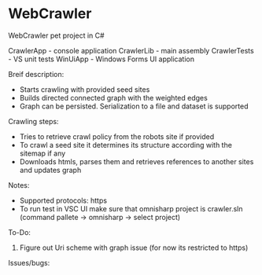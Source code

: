 # WebCrawler

WebCrawler pet project in C#


CrawlerApp - console application
CrawlerLib - main assembly
CrawlerTests - VS unit tests
WinUiApp - Windows Forms UI application


Breif description:
- Starts crawling with provided seed sites
- Builds directed connected graph with the weighted edges
- Graph can be persisted. Serialization to a file and dataset is supported


Crawling steps:
- Tries to retrieve crawl policy from the robots site if provided
- To crawl a seed site it determines its structure according with the sitemap if any
- Downloads htmls, parses them and retrieves references to another sites and updates graph

Notes:
 - Supported protocols: https
 - To run test in VSC UI make sure that omnisharp project is crawler.sln 
   (command pallete -> omnisharp -> select project)

To-Do:
 1) Figure out Uri scheme with graph issue (for now its restricted to https)

Issues/bugs:
